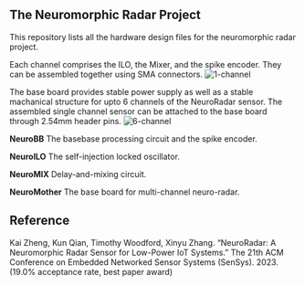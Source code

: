 ## The Neuromorphic Radar Project
This repository lists all the hardware design files for the neuromorphic radar project. 

Each channel comprises the ILO, the Mixer, and the spike encoder. They can be assembled together using SMA connectors. 
![1-channel](https://github.com/kaizheng28/neuro-radar/assets/144567523/aa11b01c-7e67-4b84-a484-f320f9e5c70e)

The base board provides stable power supply as well as a stable machanical structure for upto 6 channels of the NeuroRadar sensor. The assembled single channel sensor can be attached to the base board through 2.54mm header pins.
![6-channel](https://github.com/kaizheng28/neuro-radar/assets/144567523/88a82930-523f-446b-a855-ca759a44e0f7)

**NeuroBB**
The basebase processing circuit and the spike encoder.

**NeuroILO**
The self-injection locked oscillator.

**NeuroMIX**
Delay-and-mixing circuit.

**NeuroMother**
The base board for multi-channel neuro-radar.

## Reference
Kai Zheng, Kun Qian, Timothy Woodford, Xinyu Zhang. “NeuroRadar: A Neuromorphic Radar Sensor for Low-Power IoT Systems.” The 21th ACM Conference on Embedded Networked Sensor Systems (SenSys). 2023. (19.0% acceptance rate, best paper
award)

